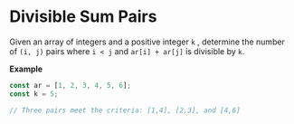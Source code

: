 # Divisible Sum Pairs

Given an array of integers and a positive integer `k` , determine the number of `(i, j)` pairs where
`i < j` and `ar[i] + ar[j]` is divisible by `k`.

**Example**

```ts
const ar = [1, 2, 3, 4, 5, 6];
const k = 5;

// Three pairs meet the criteria: [1,4], [2,3], and [4,6]
```

